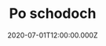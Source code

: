 ---
title: Po schodoch
status: Published
date: 2020-07-01T12:00:00.000Z
text: |-
  Výťah opäť nechodí, tak zdolať 13 poschodí,\
  zostáva mi znovu po svojich.\
  Na schodoch čosi šramotí a neón kde tu nesvieti,\
  ešte že sa po tme nebojím.

  Á... počuť hlasné stereo, aj výstrahy pred neverou,\
  kdosi čosi vrta v paneloch.\
  Tatramatky ródeo, zas mieša sa tu s operou,\
  všetko počuť cestou po schodoch.

  Štekot smutnej kólie, za premárnené prémie,\
  vyhráža sa manžel rozvodom.\
  Disko, tenis, árie, kritika televízie,\
  oddnes chodím iba po schodoch.

  Cestou po schodoch, po schodoch,\
  poznávam poschodia.\
  Poznám po schodoch, po zvukoch,\
  čo sme kto za ľudia.

  Po schodoch, po schodoch,\
  poznávam poschodia.\
  Poznám po schodoch, po zvukoch,\
  čo sme kto za ľudia.
---